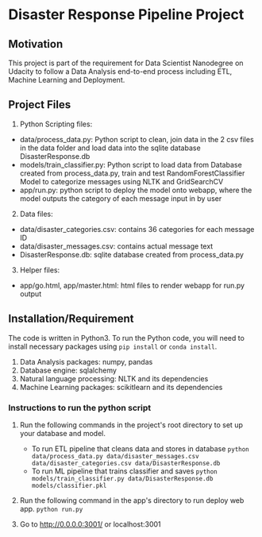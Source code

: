 # Disaster Response Pipeline Project

## Motivation
This project is part of the requirement for Data Scientist Nanodegree on Udacity to follow a Data Analysis end-to-end process including ETL, Machine Learning and Deployment. 

## Project Files

1. Python Scripting files:
- data/process_data.py: Python script to clean, join data in the 2 csv files in the data folder and load data into the sqlite database DisasterResponse.db
- models/train_classifier.py: Python script to load data from Database created from process_data.py, train and test RandomForestClassifier Model to categorize messages using NLTK and GridSearchCV 
- app/run.py: python script to deploy the model onto webapp, where the model outputs the category of each message input in by user

2. Data files: 
- data/disaster_categories.csv: contains 36 categories for each message ID
- data/disaster_messages.csv: contains actual message text
- DisasterResponse.db: sqlite database created from process_data.py

3. Helper files:
- app/go.html, app/master.html: html files to render webapp for run.py output

## Installation/Requirement

The code is written in Python3. To run the Python code, you will need to install necessary packages using `pip install` or `conda install`. 
1. Data Analysis packages: numpy, pandas
2. Database engine: sqlalchemy
3. Natural language processing: NLTK and its dependencies 
4. Machine Learning packages: scikitlearn and its dependencies

### Instructions to run the python script 
1. Run the following commands in the project's root directory to set up your database and model.
    - To run ETL pipeline that cleans data and stores in database
        `python data/process_data.py data/disaster_messages.csv data/disaster_categories.csv data/DisasterResponse.db`
    - To run ML pipeline that trains classifier and saves
        `python models/train_classifier.py data/DisasterResponse.db models/classifier.pkl`

2. Run the following command in the app's directory to run deploy web app.
    `python run.py`

3. Go to http://0.0.0.0:3001/  or localhost:3001


